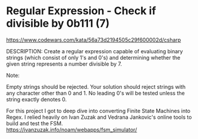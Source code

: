 # Regular Expression - Check if divisible by 0b111 (7)
https://www.codewars.com/kata/56a73d2194505c29f600002d/csharp

DESCRIPTION:
Create a regular expression capable of evaluating binary strings (which consist of only 1's and 0's) and determining whether the given string represents a number divisible by 7.

Note:

Empty strings should be rejected.
Your solution should reject strings with any character other than 0 and 1.
No leading 0's will be tested unless the string exactly denotes 0.

For this project I got to deep dive into converting Finite State Machines into Regex. I relied heavily on Ivan Zuzak and Vedrana Jankovic's online tools to build and test the FSM. https://ivanzuzak.info/noam/webapps/fsm_simulator/
